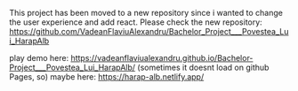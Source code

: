 
This project has been moved to a new repository since i wanted to change the user experience and add react. Please check the new repository: https://github.com/VadeanFlaviuAlexandru/Bachelor_Project___Povestea_Lui_HarapAlb

play demo here: https://vadeanflaviualexandru.github.io/Bachelor-Project___Povestea_Lui_HarapAlb/
(sometimes it doesnt load on github Pages, so)
maybe here: https://harap-alb.netlify.app/
